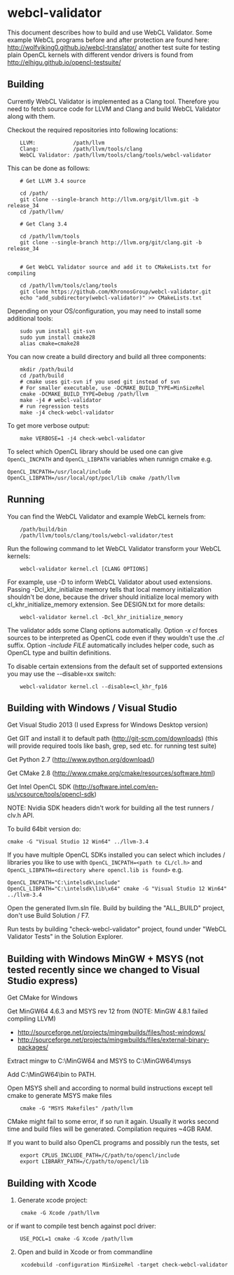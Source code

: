 webcl-validator
===============

This document describes how to build and use WebCL Validator. Some example WebCL programs before and after protection are found here: http://wolfviking0.github.io/webcl-translator/ another test suite for testing plain OpenCL kernels with different vendor drivers is found from http://elhigu.github.io/opencl-testsuite/

Building
--------

Currently WebCL Validator is implemented as a Clang tool. Therefore
you need to fetch source code for LLVM and Clang and build WebCL
Validator along with them.

Checkout the required repositories into following locations:

        LLVM:            /path/llvm
        Clang:           /path/llvm/tools/clang
        WebCL Validator: /path/llvm/tools/clang/tools/webcl-validator

This can be done as follows:

        # Get LLVM 3.4 source

        cd /path/
        git clone --single-branch http://llvm.org/git/llvm.git -b release_34
        cd /path/llvm/

        # Get Clang 3.4
        
        cd /path/llvm/tools
        git clone --single-branch http://llvm.org/git/clang.git -b release_34
        

        # Get WebCL Validator source and add it to CMakeLists.txt for compiling

        cd /path/llvm/tools/clang/tools
        git clone https://github.com/KhronosGroup/webcl-validator.git
        echo "add_subdirectory(webcl-validator)" >> CMakeLists.txt

Depending on your OS/configuration, you may need to install some additional tools:

        sudo yum install git-svn
        sudo yum install cmake28
        alias cmake=cmake28

You can now create a build directory and build all three components:

        mkdir /path/build
        cd /path/build
        # cmake uses git-svn if you used git instead of svn
        # For smaller executable, use -DCMAKE_BUILD_TYPE=MinSizeRel
        cmake -DCMAKE_BUILD_TYPE=Debug /path/llvm
        make -j4 # webcl-validator
        # run regression tests
        make -j4 check-webcl-validator

To get more verbose output:

        make VERBOSE=1 -j4 check-webcl-validator


To select which OpenCL library should be used one can give `OpenCL_INCPATH` and `OpenCL_LIBPATH` variables when runnign cmake e.g.

    OpenCL_INCPATH=/usr/local/include OpenCL_LIBPATH=/usr/local/opt/pocl/lib cmake /path/llvm 

Running
-------

You can find the WebCL Validator and example WebCL kernels from:

        /path/build/bin
        /path/llvm/tools/clang/tools/webcl-validator/test
        
Run the following command to let WebCL Validator transform your WebCL
kernels:

        webcl-validator kernel.cl [CLANG OPTIONS]

For example, use -D to inform WebCL Validator about used
extensions. Passing -Dcl_khr_initialize memory tells that local memory
initialization shouldn't be done, because the driver should initialize
local memory with cl_khr_initialize_memory extension. See DESIGN.txt
for more details:

        webcl-validator kernel.cl -Dcl_khr_initialize_memory

The validator adds some Clang options automatically. Option *-x cl*
forces sources to be interpreted as OpenCL code even if they wouldn't
use the *.cl* suffix. Option *-include FILE* automatically includes
helper code, such as OpenCL type and builtin definitions.

To disable certain extensions from the default set of supported
extensions you may use the --disable=xx switch:

        webcl-validator kernel.cl --disable=cl_khr_fp16

Building with Windows / Visual Studio
-----------------------------

Get Visual Studio 2013 (I used Express for Windows Desktop version)

Get GIT and install it to default path (http://git-scm.com/downloads) (this will provide required tools like bash, grep, sed etc. for running test suite)

Get Python 2.7 (http://www.python.org/download/)

Get CMake 2.8 (http://www.cmake.org/cmake/resources/software.html)

Get Intel OpenCL SDK (http://software.intel.com/en-us/vcsource/tools/opencl-sdk)

NOTE: Nvidia SDK headers didn't work for building all the test runners / clv.h API.

To build 64bit version do:

    cmake -G "Visual Studio 12 Win64" ../llvm-3.4

If you have multiple OpenCL SDKs installed you can select which includes / libraries you like to use with `OpenCL_INCPATH=<path to CL/cl.h>` and `OpenCL_LIBPATH=<directory where opencl.lib is found>` e.g.

    OpenCL_INCPATH="C:\intelsdk\include" OpenCL_LIBPATH="C:\intelsdk\lib\x64" cmake -G "Visual Studio 12 Win64" ../llvm-3.4

Open the generated llvm.sln file. Build by building the "ALL_BUILD" project, don't use Build Solution / F7.

Run tests by building "check-webcl-validator" project, found under "WebCL Validator Tests" in the Solution Explorer.

Building with Windows MinGW + MSYS (not tested recently since we changed to Visual Studio express)
----------------------------------

Get CMake for Windows

Get MinGW64 4.6.3 and MSYS rev 12 from (NOTE: MinGW 4.8.1 failed compiling LLVM)

* http://sourceforge.net/projects/mingwbuilds/files/host-windows/
* http://sourceforge.net/projects/mingwbuilds/files/external-binary-packages/

Extract mingw to C:\MinGW64 and MSYS to C:\MinGW64\msys 

Add C:\MinGW64\bin to PATH.

Open MSYS shell and according to normal build instructions except tell cmake to generate MSYS make files

        cmake -G "MSYS Makefiles" /path/llvm

CMake might fail to some error, if so run it again. Usually it works second time and build files will be generated. Compilation requires ~4GB RAM.

If you want to build also OpenCL programs and possibly run the tests, set

        export CPLUS_INCLUDE_PATH=/C/path/to/opencl/include
        export LIBRARY_PATH=/C/path/to/opencl/lib


Building with Xcode
--------------------

1. Generate xcode project:
        
        cmake -G Xcode /path/llvm

or if want to compile test bench against pocl driver:
        
        USE_POCL=1 cmake -G Xcode /path/llvm
        

2. Open and build in Xcode or from commandline

        xcodebuild -configuration MinSizeRel -target check-webcl-validator


